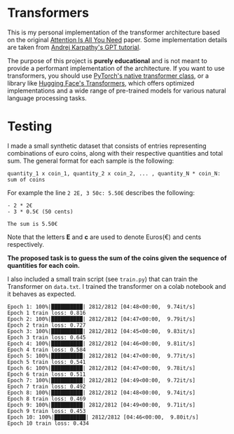 # Transformers

This is my personal implementation of the transformer architecture based on the original [Attention Is All You Need](https://arxiv.org/abs/1706.03762) paper. Some implementation details are taken from [Andrej Karpathy's GPT tutorial](https://www.youtube.com/watch?v=kCc8FmEb1nY&t=950s).

The purpose of this project is __purely educational__ and is not meant to provide a performant implementation of the architecture. If you want to use transformers, you should use [PyTorch's native transformer class](https://pytorch.org/docs/stable/generated/torch.nn.Transformer.html), or a library like [Hugging Face's Transformers](https://huggingface.co/docs/transformers/en/index), which offers optimized implementations and a wide range of pre-trained models for various natural language processing tasks.

# Testing

I made a small synthetic dataset that consists of entries representing combinations of euro coins, along with their respective quantities and total sum. The general format for each sample is the following:

`quantity_1 x coin_1, quantity_2 x coin_2, ... , quantity_N * coin_N: sum of coins `

For example the line `2 2E, 3 50c: 5.50E` describes the following:
    
    - 2 * 2€
    - 3 * 0.5€ (50 cents)
    
    The sum is 5.50€

Note that the letters __E__ and __c__ are used to denote Euros(€) and cents respectively. 

__The proposed task is to guess the sum of the coins given the sequence of quantities for each coin.__

I also included a small train script (see `train.py`) that can train the Transformer on `data.txt`. I trained the transformer on a colab notebook and it behaves as expected.

```
Epoch 1: 100%|██████████| 2812/2812 [04:48<00:00,  9.74it/s]
Epoch 1 train loss: 0.816
Epoch 2: 100%|██████████| 2812/2812 [04:47<00:00,  9.79it/s]
Epoch 2 train loss: 0.727
Epoch 3: 100%|██████████| 2812/2812 [04:45<00:00,  9.83it/s]
Epoch 3 train loss: 0.645
Epoch 4: 100%|██████████| 2812/2812 [04:46<00:00,  9.81it/s]
Epoch 4 train loss: 0.584
Epoch 5: 100%|██████████| 2812/2812 [04:47<00:00,  9.77it/s]
Epoch 5 train loss: 0.541
Epoch 6: 100%|██████████| 2812/2812 [04:47<00:00,  9.78it/s]
Epoch 6 train loss: 0.511
Epoch 7: 100%|██████████| 2812/2812 [04:49<00:00,  9.72it/s]
Epoch 7 train loss: 0.492
Epoch 8: 100%|██████████| 2812/2812 [04:48<00:00,  9.74it/s]
Epoch 8 train loss: 0.469
Epoch 9: 100%|██████████| 2812/2812 [04:49<00:00,  9.71it/s]
Epoch 9 train loss: 0.453
Epoch 10: 100%|██████████| 2812/2812 [04:46<00:00,  9.80it/s]
Epoch 10 train loss: 0.434
```